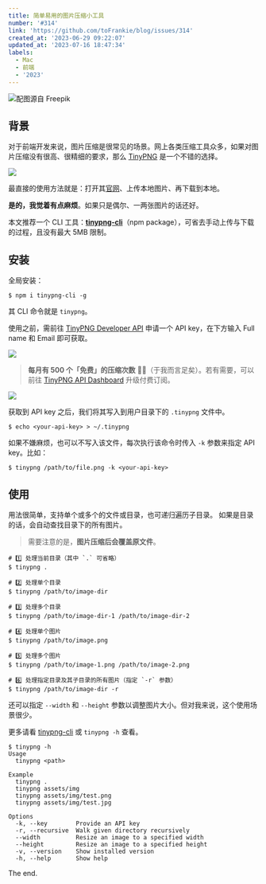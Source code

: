 ```yaml
---
title: 简单易用的图片压缩小工具
number: '#314'
link: 'https://github.com/toFrankie/blog/issues/314'
created_at: '2023-06-29 09:22:07'
updated_at: '2023-07-16 18:47:34'
labels:
  - Mac
  - 前端
  - '2023'
---
```


![配图源自 Freepik](https://cdn.jsdelivr.net/gh/toFrankie/blog/images/1688005927517.jpg)

## 背景

对于前端开发来说，图片压缩是很常见的场景。网上各类压缩工具众多，如果对图片压缩没有很高、很精细的要求，那么 [TinyPNG](https://tinypng.com/) 是一个不错的选择。

![](https://cdn.jsdelivr.net/gh/toFrankie/blog/images/1688005743813.png)

最直接的使用方法就是：打开其[官网](https://tinypng.com/)、上传本地图片、再下载到本地。

**是的，我觉着有点麻烦**。如果只是偶尔、一两张图片的话还好。

本文推荐一个 CLI 工具：[**tinypng-cli**](https://www.npmjs.com/package/tinypng-cli)（npm package），可省去手动上传与下载的过程，且没有最大 5MB 限制。

## 安装

全局安装：

```shell
$ npm i tinypng-cli -g
```

其 CLI 命令就是 `tinypng`。

使用之前，需前往 [TinyPNG Developer API](https://tinypng.com/developers) 申请一个 API key，在下方输入 Full name 和 Email 即可获取。

![](https://cdn.jsdelivr.net/gh/toFrankie/blog/images/1688003232369.png)

> **每月有 500 个「免费」的压缩次数** 👍🏻（于我而言足矣）。若有需要，可以前往 [TinyPNG API Dashboard](https://tinify.com/dashboard/api) 升级付费订阅。

![](https://cdn.jsdelivr.net/gh/toFrankie/blog/images/1688003599768.png)

获取到 API key 之后，我们将其写入到用户目录下的 `.tinypng` 文件中。

```shell
$ echo <your-api-key> > ~/.tinypng
```

如果不嫌麻烦，也可以不写入该文件，每次执行该命令时传入 `-k` 参数来指定 API key。比如：

```shell
$ tinypng /path/to/file.png -k <your-api-key>
```

## 使用

用法很简单，支持单个或多个的文件或目录，也可递归遍历子目录。
如果是目录的话，会自动查找目录下的所有图片。

> 需要注意的是，**图片压缩后会覆盖原文件**。

```shell
# 1️⃣ 处理当前目录（其中 `.` 可省略）
$ tinypng .

# 2️⃣ 处理单个目录
$ tinypng /path/to/image-dir

# 3️⃣ 处理多个目录
$ tinypng /path/to/image-dir-1 /path/to/image-dir-2

# 4️⃣ 处理单个图片
$ tinypng /path/to/image.png

# 5️⃣ 处理多个图片
$ tinypng /path/to/image-1.png /path/to/image-2.png

# 6️⃣ 处理指定目录及其子目录的所有图片（指定 `-r` 参数）
$ tinypng /path/to/image-dir -r
```

还可以指定 `--width` 和 `--height` 参数以调整图片大小。但对我来说，这个使用场景很少。

更多请看 [tinypng-cli](https://github.com/websperts/tinypng-cli#readme) 或 `tinypng -h` 查看。

```shell
$ tinypng -h
Usage
  tinypng <path>

Example
  tinypng .
  tinypng assets/img
  tinypng assets/img/test.png
  tinypng assets/img/test.jpg

Options
  -k, --key        Provide an API key
  -r, --recursive  Walk given directory recursively
  --width          Resize an image to a specified width
  --height         Resize an image to a specified height
  -v, --version    Show installed version
  -h, --help       Show help
```

The end.
